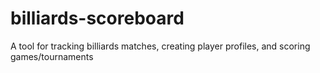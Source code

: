 # billiards-scoreboard
A tool for tracking billiards matches, creating player profiles, and scoring games/tournaments
